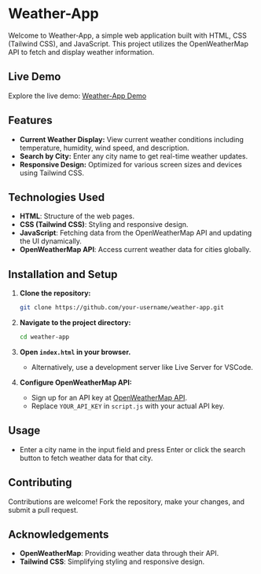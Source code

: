 

# Weather-App

Welcome to Weather-App, a simple web application built with HTML, CSS (Tailwind CSS), and JavaScript. This project utilizes the OpenWeatherMap API to fetch and display weather information.

## Live Demo

Explore the live demo: [Weather-App Demo]([https://your-demo-url.com](https://mdimamhosen.github.io/Weather-App/))

## Features

- **Current Weather Display:** View current weather conditions including temperature, humidity, wind speed, and description.
- **Search by City:** Enter any city name to get real-time weather updates.
- **Responsive Design:** Optimized for various screen sizes and devices using Tailwind CSS.

## Technologies Used

- **HTML**: Structure of the web pages.
- **CSS (Tailwind CSS)**: Styling and responsive design.
- **JavaScript**: Fetching data from the OpenWeatherMap API and updating the UI dynamically.
- **OpenWeatherMap API**: Access current weather data for cities globally.

## Installation and Setup

1. **Clone the repository:**

   ```bash
   git clone https://github.com/your-username/weather-app.git
   ```

2. **Navigate to the project directory:**

   ```bash
   cd weather-app
   ```

3. **Open `index.html` in your browser.**

   - Alternatively, use a development server like Live Server for VSCode.

4. **Configure OpenWeatherMap API:**

   - Sign up for an API key at [OpenWeatherMap API](https://openweathermap.org/api).
   - Replace `YOUR_API_KEY` in `script.js` with your actual API key.

## Usage

- Enter a city name in the input field and press Enter or click the search button to fetch weather data for that city.

## Contributing

Contributions are welcome! Fork the repository, make your changes, and submit a pull request.


## Acknowledgements

- **OpenWeatherMap**: Providing weather data through their API.
- **Tailwind CSS**: Simplifying styling and responsive design.

